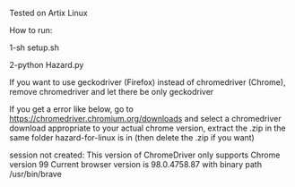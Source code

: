 Tested on Artix Linux

How to run:

1-sh setup.sh

2-python Hazard.py 

If you want to use geckodriver (Firefox) instead of chromedriver (Chrome), remove chromedriver and let there be only geckodriver

If you get a error like below, go to https://chromedriver.chromium.org/downloads and select a chromedriver download appropriate to your actual chrome version, extract the .zip in the same folder hazard-for-linux is in (then delete the .zip if you want)

session not created: This version of ChromeDriver only supports Chrome version 99
Current browser version is 98.0.4758.87 with binary path /usr/bin/brave
